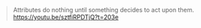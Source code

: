 > Attributes do nothing until something decides to act upon them.
https://youtu.be/sztfiRPDTjQ?t=203e